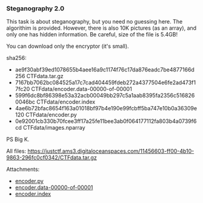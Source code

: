 ### Steganography 2.0
This task is about steganography, but you need no guessing here. The algorithim is provided.
However, there is also 10K pictures (as an array), and only one has hidden information.
Be careful, size of the file is 5.4GB!

You can download only the encryptor (it's small).

sha256:

* ae9f30abf39ed1078655b4aee16a9c1174f76c17da876eadc7be4877166d256  CTFdata.tar.gz
* 7167bb7062bc084525a17c7cad404459fdeb272a4377504e6fe2ad473f17fc20  CTFdata/encoder.data-00000-of-00001
* 599f6dc8bf86398e53a32acb00049bb297c5a1aab8395fa2356c5168260046bc  CTFdata/encoder.index
* 4ae6b72bfac8654f163a01018bf97b4e190e99fcbff5ba747e10b0a36309e120  CTFdata/encoder.py
* 0e92001cb330b70fcee3ff17a25fe11bee3ab0f064177112fa803b4a0739f6cd  CTFdata/images.nparray

PS
Big K.

All files: https://justctf.ams3.digitaloceanspaces.com/11456603-ff00-4b10-9863-296fc0cf0342/CTFdata.tar.gz



Attachments:
* [encoder.py](./public/encoder.py)
* [encoder.data-00000-of-00001](./public/encoder.data-00000-of-00001)
* [encoder.index](./public/encoder.index)